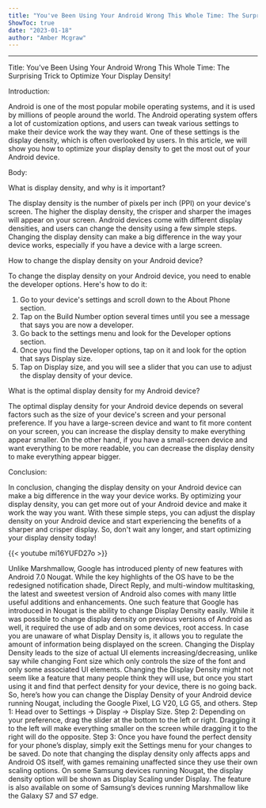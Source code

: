 ```yaml
---
title: "You've Been Using Your Android Wrong This Whole Time: The Surprising Trick to Optimize Your Display Density!"
ShowToc: true 
date: "2023-01-18"
author: "Amber Mcgraw"
---
```

*****
Title: You've Been Using Your Android Wrong This Whole Time: The Surprising Trick to Optimize Your Display Density!

Introduction:

Android is one of the most popular mobile operating systems, and it is used by millions of people around the world. The Android operating system offers a lot of customization options, and users can tweak various settings to make their device work the way they want. One of these settings is the display density, which is often overlooked by users. In this article, we will show you how to optimize your display density to get the most out of your Android device.

Body:

What is display density, and why is it important?

The display density is the number of pixels per inch (PPI) on your device's screen. The higher the display density, the crisper and sharper the images will appear on your screen. Android devices come with different display densities, and users can change the density using a few simple steps. Changing the display density can make a big difference in the way your device works, especially if you have a device with a large screen.

How to change the display density on your Android device?

To change the display density on your Android device, you need to enable the developer options. Here's how to do it:

1. Go to your device's settings and scroll down to the About Phone section.
2. Tap on the Build Number option several times until you see a message that says you are now a developer.
3. Go back to the settings menu and look for the Developer options section.
4. Once you find the Developer options, tap on it and look for the option that says Display size.
5. Tap on Display size, and you will see a slider that you can use to adjust the display density of your device.

What is the optimal display density for my Android device?

The optimal display density for your Android device depends on several factors such as the size of your device's screen and your personal preference. If you have a large-screen device and want to fit more content on your screen, you can increase the display density to make everything appear smaller. On the other hand, if you have a small-screen device and want everything to be more readable, you can decrease the display density to make everything appear bigger.

Conclusion:

In conclusion, changing the display density on your Android device can make a big difference in the way your device works. By optimizing your display density, you can get more out of your Android device and make it work the way you want. With these simple steps, you can adjust the display density on your Android device and start experiencing the benefits of a sharper and crisper display. So, don't wait any longer, and start optimizing your display density today!

{{< youtube mi16YUFD27o >}} 



Unlike Marshmallow, Google has introduced plenty of new features with Android 7.0 Nougat. While the key highlights of the OS have to be the redesigned notification shade, Direct Reply, and multi-window multitasking, the latest and sweetest version of Android also comes with many little useful additions and enhancements.
One such feature that Google has introduced in Nougat is the ability to change Display Density easily. While it was possible to change display density on previous versions of Android as well, it required the use of adb and on some devices, root access.
In case you are unaware of what Display Density is, it allows you to regulate the amount of information being displayed on the screen. Changing the Display Density leads to the size of actual UI elements increasing/decreasing, unlike say while changing Font size which only controls the size of the font and only some associated UI elements.
Changing the Display Density might not seem like a feature that many people think they will use, but once you start using it and find that perfect density for your device, there is no going back.
So, here’s how you can change the Display Density of your Android device running Nougat, including the Google Pixel, LG V20, LG G5, and others.
Step 1: Head over to Settings -> Display -> Display Size.
Step 2: Depending on your preference, drag the slider at the bottom to the left or right. Dragging it to the left will make everything smaller on the screen while dragging it to the right will do the opposite.
Step 3: Once you have found the perfect density for your phone’s display, simply exit the Settings menu for your changes to be saved.
Do note that changing the display density only affects apps and Android OS itself, with games remaining unaffected since they use their own scaling options.
On some Samsung devices running Nougat, the display density option will be shown as Display Scaling under Display. The feature is also available on some of Samsung’s devices running Marshmallow like the Galaxy S7 and S7 edge.




